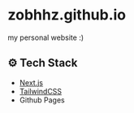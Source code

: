 # zobhhz.github.io

my personal website :)

## ⚙️ Tech Stack

- [Next.js](https://nextjs.org/)
- [TailwindCSS](https://tailwindcss.com/)
- Github Pages
